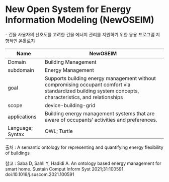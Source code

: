 # New Open System for Energy Information Modeling (NewOSEIM)

&#45; 건물 사용자의 선호도를 고려한 건물 에너지 관리를 지원하기 위한 응용 프로그램 지향적인 온톨로지

| Name             | NewOSEIM                                                                                                                                                |
| ---------------- | ------------------------------------------------------------------------------------------------------------------------------------------------------- |
| Domain           | Building Management                                                                                                                                     |
| subdomain        | Energy Management                                                                                                                                       |
| goal             | Supports building energy management without compromising occupant comfort via standardized building system concepts, characteristics, and relationships |
| scope            | device-building-grid                                                                                                                                    |
| applications     | Building energy management systems that are aware of occupants’ activities and preferences.                                                             | 
| Language; Syntax | OWL; Turtle                                                                                                                                             |

출처 :  A semantic ontology for representing and quantifying energy flexibility of buildings

참고 : Saba D, Sahli Y, Hadidi A. An ontology based energy management for smart home. Sustain Comput Inform Syst 2021;31:100591. doi:10.1016/j.suscom.2021.100591